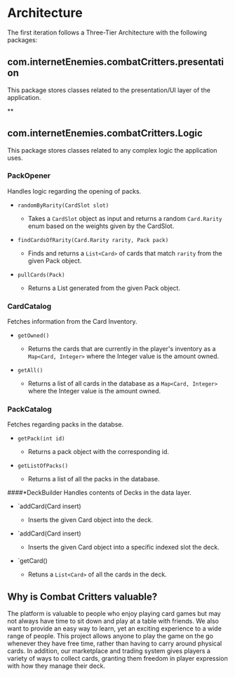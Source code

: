# Architecture 

The first iteration follows a Three-Tier Architecture with the following packages:

## com.internetEnemies.combatCritters.presentation

This package stores classes related to the presentation/UI layer of the application.

**




## com.internetEnemies.combatCritters.Logic

This package stores classes related to any complex logic the application uses.

### **PackOpener**
Handles logic regarding the opening of packs.
- `randomByRarity(CardSlot slot)`
    * Takes a `CardSlot` object as input and returns a random `Card.Rarity` enum based on the weights given by the CardSlot.

- `findCardsOfRarity(Card.Rarity rarity, Pack pack)`
    * Finds and returns a `List<Card>` of cards that match `rarity` from the given Pack object.

- `pullCards(Pack)`
    * Returns a List<Card> generated from the given Pack object.

### **CardCatalog**
Fetches information from the Card Inventory.
- `getOwned()`
    * Returns the cards that are currently in the player's inventory as a `Map<Card, Integer>` where the Integer value is the amount owned.

- `getAll()`
    * Returns a list of all cards in the database as a `Map<Card, Integer>` where the Integer value is the amount owned.

### **PackCatalog**
Fetches regarding packs in the databse.
- `getPack(int id)`
    * Returns a pack object with the corresponding id.
    
- `getListOfPacks()`
    * Returns a list of all the packs in the database.

####*DeckBuilder
Handles contents of Decks in the data layer.
- `addCard(Card insert)
    * Inserts the given Card object into the deck.

- `addCard(Card insert)
    * Inserts the given Card object into a specific indexed slot the deck.

- `getCard()
    * Retuns a `List<Card>` of all the cards in the deck.


    

## Why is Combat Critters valuable?

The platform is valuable to people who enjoy playing card games but may not always have time to sit down and play at a table with friends. We also want to provide an easy way to learn, yet an exciting experience to a wide range of people. This project allows anyone to play the game on the go whenever they have free time, rather than having to carry around physical cards. In addition, our marketplace and trading system gives players a variety of ways to collect cards, granting them freedom in player expression with how they manage their deck.


